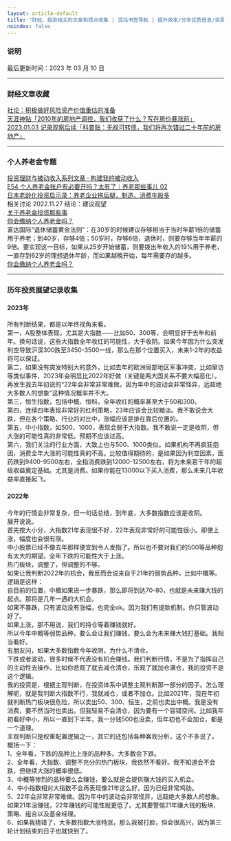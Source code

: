 ```yaml
---
layout: article-default
title: "财经、投资相关的文章和观点收集 | 混沌书签导航 | 提升效率/分享优质信息/资源收藏"
noindex: false
---
```


<article>
    <h3>说明</h3>
    最后更新时间：2023 年 03 月 10 日
    <hr>
    <h3>财经文章收藏</h3>
    <a target="_blank" rel="noopener nofollow" href="https://www.yicai.com/news/101571807.html">社论：积极做好风险资产价值重估的准备</a>
    <br><a target="_blank" rel="noopener nofollow" href="https://github.com/shengcaishizhan/kkndme_tianya/blob/master/README.md">天涯神贴「2010年的房地产调控，我们收获了什么？写在房价暴涨前」</a>
    <br><a target="_blank" rel="noopener nofollow" href="https://www.jisilu.cn/question/471077">2023.01.03 记录观察后续「科普贴：无视可转债，我们将再次错过二十年前的房地产」</a>
    <hr>
    <h3>个人养老金专题</h3>
    <a target="_blank" rel="noopener nofollow" href="https://www.bmpi.dev/money/">投资理财与被动收入系列文章 · 构建我的被动收入</a>
    <br><a target="_blank" rel="noopener nofollow" href="https://youzhiyouxing.cn/materials/1315">E54 个人养老金账户有必要开吗？太有了｜养老那些事儿 02</a>
    <br><a target="_blank" rel="noopener nofollow" href="https://mp.weixin.qq.com/s/TKL6k3Hokvqxd807Pfqvpg">日本老龄化投资启示录：养老企业拖后腿，制造、消费牛股多</a>
    <br>相关讨论 2022.11.27 结论：建议观望
    <br><a target="_blank" rel="noopener nofollow" href="https://www.jisilu.cn/question/469069">关于养老金投资那些事</a>
    <br><a target="_blank" rel="noopener nofollow" href="https://www.jisilu.cn/question/469022">你会缴纳个人养老金吗？</a>
    <br>富达国际“退休储蓄黄金法则”：在30岁的时候建议存够相当于当时年薪1倍的储蓄用于养老；到40岁，存够4倍；50岁时，存够6倍，退休时，则要存够当年年薪的9倍。要实现这一目标，如果从25岁开始储蓄，则要拨出年收入的19%用于养老，一直存到62岁的理想退休年龄，而如果越晚开始，每年需要存的越多。
    <br><a target="_blank" rel="noopener nofollow" href="https://www.huxiu.com/article/815353.html">你会缴纳个人养老金吗？</a>
    <hr>
    <h3>历年投资展望记录收集</h3>
    <h4>2023年</h4>
    所有判断结果，都是以年终视角来看。
    <br>第一，A股整体表现，尤其是大指数——比如50、300等，会明显好于去年和前年。换句话说，这些大指数全年收红的可能性，大于收阴。如果今年因为什么突发利空导致沪深300跌至3450-3500一线，那么在那个位置买入，未来1-2年的收益将可以保证。
    <br>第二，如果没有突发特别大的意外，比如去年的欧洲局部地区军事冲突，比如窜访等类似事件，2023年会明显比2022年好做（关键是两大国关系不要大幅恶化）。再发生我去年初说的“22年会非常非常难做。因为年中的波动会非常怪异，远超绝大多数人的想象”这种情况概率并不大。
    <br>第三，恒生指数，包括中概、恒科，全年收红的概率甚至大于50和300。
    <br>第四，连续四年表现非常好的红利策略，23年应该会比较黯淡。我不敢说会大跌，但在各个策略、行业的对比中，涨幅应该是排在靠后位置的。
    <br>第五，中小指数，如500、1000，表现会弱于大指数。我不敢说一定是收阴，但大涨的可能性真的非常低。预期不应该过高。
    <br>第六，我们关注的行业方面，大致上也与500、1000类似。如果机构不再疯狂抱团，消费全年大涨的可能性真的不高。比较值得期待的，是如果因为利空因素，医药跌到9400-9500左右，全指消费跌到12000-12500左右，将为未来若干年的超级收益奠定基础。尤其是消费。如果你能在13000以下买入消费，那么未来几年收益率直接起飞。
    <h4>2022年</h4>
    今年的行情会非常复杂，但一句话总结，到年底，大多数指数应该是收阴。
    <br>展开说说。
    <br>首先按大小分，大指数21年表现很不好，22年表现非常好的可能性很小。即使上涨，幅度也会很有限。
    <br>中小股票已经不像去年那样便宜到令人发指了。所以也不要对我们的500等品种抱有太大的期望。全年下跌的可能性大于上涨。
    <br>热门板块，调整了，但调整的不够。
    <br>如果让我判断2022年的机会，我反而会说来自于21年的弱势品种，比如中概等。
    <br>逻辑是这样：
    <br>自目前的位置，中概如果进一步暴跌，那么即将到达70-80，也就是未来赚大钱的起点。那将是几年一遇的大机会。
    <br>如果不暴跌，只有波动没有涨幅，也完全ok。因为我们有提款机制。你只管波动好了。
    <br>如果上涨，那不用说，我们的持仓等着赚钱就好。
    <br>所以今年中概等弱势品种，要么会让我们赚钱，要么会为未来赚大钱打基础。我相当看好。
    <br>有朋友问，如果大多数指数今年收阴，为什么不清仓。
    <br>下跌或者波动，很多时候不代表没有机会赚钱。我们判断行情，不是为了指挥自己的主动性去操作。比如你悲观了就去减仓清仓，乐观了就加仓满仓，我的投资不是这个逻辑。
    <br>我的投资是，根据主观判断，在投资体系中调整主观判断那一部分的因子。怎么理解呢，就是我判断大指数不行，我就减仓，或者不加仓。比如2021年，我在年初就判断热门板块很危险，所以卖出50、300、恒生，之前也卖出中概。我是没有消费，要不然当时也卖出。但我轻易不会清仓，因为要有一个容错空间。比如我年初看好中小，所以一直到下半年，我一分钱500也没卖，但年初也不会加仓，都是一个道理。
    <br>主观判断只是权重配置逻辑之一，其它的还包括各种客观分析，这个不多说了。
    <br>概括一下：
    <br>1、全年看，下跌的品种比上涨的品种多。大多数会下跌。
    <br>2、全年看，大指数、调整不充分的热门板块，我依然不看好。我不知道会不会跌，但继续大涨的概率很低。
    <br>3、中概等惨烈的品种要么会赚钱，要么就是会提供赚大钱的买入机会。
    <br>4、中小指数相对大指数不会再表现像21年这么好。因为已经非常鸡肋。
    <br>5、22年会非常非常难做。因为年中的波动会非常怪异，远超绝大多数人的想象。如果21年没赚钱，22年赚钱的可能性就更低了。尤其要警惕21年赚大钱的板块、策略、组合以及基金经理。
    <br>6、如果我猜错了，大多数指数大涨特涨，那么我被打脸，但会很高兴，因为第三轮计划结束的日子也就快到了。
<article>
